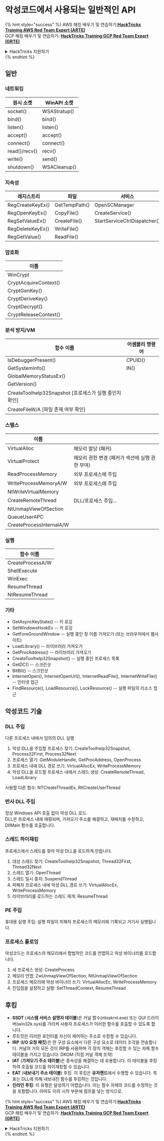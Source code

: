 # 악성코드에서 사용되는 일반적인 API

{% hint style="success" %}
AWS 해킹 배우기 및 연습하기:<img src="/.gitbook/assets/arte.png" alt="" data-size="line">[**HackTricks Training AWS Red Team Expert (ARTE)**](https://training.hacktricks.xyz/courses/arte)<img src="/.gitbook/assets/arte.png" alt="" data-size="line">\
GCP 해킹 배우기 및 연습하기: <img src="/.gitbook/assets/grte.png" alt="" data-size="line">[**HackTricks Training GCP Red Team Expert (GRTE)**<img src="/.gitbook/assets/grte.png" alt="" data-size="line">](https://training.hacktricks.xyz/courses/grte)

<details>

<summary>HackTricks 지원하기</summary>

* [**구독 계획**](https://github.com/sponsors/carlospolop) 확인하기!
* **💬 [**Discord 그룹**](https://discord.gg/hRep4RUj7f) 또는 [**텔레그램 그룹**](https://t.me/peass)에 참여하거나 **Twitter** 🐦 [**@hacktricks\_live**](https://twitter.com/hacktricks\_live)**를 팔로우하세요.**
* **[**HackTricks**](https://github.com/carlospolop/hacktricks) 및 [**HackTricks Cloud**](https://github.com/carlospolop/hacktricks-cloud) 깃허브 리포지토리에 PR을 제출하여 해킹 팁을 공유하세요.**

</details>
{% endhint %}

## 일반

### 네트워킹

| 원시 소켓   | WinAPI 소켓 |
| ------------- | -------------- |
| socket()      | WSAStratup()   |
| bind()        | bind()         |
| listen()      | listen()       |
| accept()      | accept()       |
| connect()     | connect()      |
| read()/recv() | recv()         |
| write()       | send()         |
| shutdown()    | WSACleanup()   |

### 지속성

| 레지스트리         | 파일          | 서비스                      |
| ---------------- | ------------- | ---------------------------- |
| RegCreateKeyEx() | GetTempPath() | OpenSCManager                |
| RegOpenKeyEx()   | CopyFile()    | CreateService()              |
| RegSetValueEx()  | CreateFile()  | StartServiceCtrlDispatcher() |
| RegDeleteKeyEx() | WriteFile()   |                              |
| RegGetValue()    | ReadFile()    |                              |

### 암호화

| 이름                  |
| --------------------- |
| WinCrypt              |
| CryptAcquireContext() |
| CryptGenKey()         |
| CryptDeriveKey()      |
| CryptDecrypt()        |
| CryptReleaseContext() |

### 분석 방지/VM

| 함수 이름                                             | 어셈블리 명령어 |
| --------------------------------------------------------- | --------------------- |
| IsDebuggerPresent()                                       | CPUID()               |
| GetSystemInfo()                                           | IN()                  |
| GlobalMemoryStatusEx()                                    |                       |
| GetVersion()                                              |                       |
| CreateToolhelp32Snapshot \[프로세스가 실행 중인지 확인] |                       |
| CreateFileW/A \[파일 존재 여부 확인]                    |                       |

### 스텔스

| 이름                     |                                                                            |
| ------------------------ | -------------------------------------------------------------------------- |
| VirtualAlloc             | 메모리 할당 (패커)                                                     |
| VirtualProtect           | 메모리 권한 변경 (패커가 섹션에 실행 권한 부여) |
| ReadProcessMemory        | 외부 프로세스에 주입                                          |
| WriteProcessMemoryA/W    | 외부 프로세스에 주입                                          |
| NtWriteVirtualMemory     |                                                                            |
| CreateRemoteThread       | DLL/프로세스 주입...                                                   |
| NtUnmapViewOfSection     |                                                                            |
| QueueUserAPC             |                                                                            |
| CreateProcessInternalA/W |                                                                            |

### 실행

| 함수 이름    |
| ---------------- |
| CreateProcessA/W |
| ShellExecute     |
| WinExec          |
| ResumeThread     |
| NtResumeThread   |

### 기타

* GetAsyncKeyState() -- 키 로깅
* SetWindowsHookEx -- 키 로깅
* GetForeGroundWindow -- 실행 중인 창 이름 가져오기 (또는 브라우저에서 웹사이트)
* LoadLibrary() -- 라이브러리 가져오기
* GetProcAddress() -- 라이브러리 가져오기
* CreateToolhelp32Snapshot() -- 실행 중인 프로세스 목록
* GetDC() -- 스크린샷
* BitBlt() -- 스크린샷
* InternetOpen(), InternetOpenUrl(), InternetReadFile(), InternetWriteFile() -- 인터넷 접근
* FindResource(), LoadResource(), LockResource() -- 실행 파일의 리소스 접근

## 악성코드 기술

### DLL 주입

다른 프로세스 내에서 임의의 DLL 실행

1. 악성 DLL을 주입할 프로세스 찾기: CreateToolhelp32Snapshot, Process32First, Process32Next
2. 프로세스 열기: GetModuleHandle, GetProcAddress, OpenProcess
3. 프로세스 내에 DLL 경로 쓰기: VirtualAllocEx, WriteProcessMemory
4. 악성 DLL을 로드할 프로세스 내에서 스레드 생성: CreateRemoteThread, LoadLibrary

사용할 다른 함수: NTCreateThreadEx, RtlCreateUserThread

### 반사 DLL 주입

정상 Windows API 호출 없이 악성 DLL 로드.\
DLL은 프로세스 내에 매핑되며, 가져오기 주소를 해결하고, 재배치를 수정하고, DllMain 함수를 호출합니다.

### 스레드 하이재킹

프로세스에서 스레드를 찾아 악성 DLL을 로드하게 만듭니다.

1. 대상 스레드 찾기: CreateToolhelp32Snapshot, Thread32First, Thread32Next
2. 스레드 열기: OpenThread
3. 스레드 일시 중지: SuspendThread
4. 피해자 프로세스 내에 악성 DLL 경로 쓰기: VirtualAllocEx, WriteProcessMemory
5. 라이브러리를 로드하는 스레드 재개: ResumeThread

### PE 주입

휴대용 실행 주입: 실행 파일이 피해자 프로세스의 메모리에 기록되고 거기서 실행됩니다.

### 프로세스 홀로잉

악성코드는 프로세스의 메모리에서 합법적인 코드를 언맵하고 악성 바이너리를 로드합니다.

1. 새 프로세스 생성: CreateProcess
2. 메모리 언맵: ZwUnmapViewOfSection, NtUnmapViewOfSection
3. 프로세스 메모리에 악성 바이너리 쓰기: VirtualAllocEc, WriteProcessMemory
4. 진입점을 설정하고 실행: SetThreadContext, ResumeThread

## 후킹

* **SSDT** (**시스템 서비스 설명자 테이블**)은 커널 함수(ntoskrnl.exe) 또는 GUI 드라이버(win32k.sys)를 가리켜 사용자 프로세스가 이러한 함수를 호출할 수 있도록 합니다.
* 루트킷은 이러한 포인터를 자신이 제어하는 주소로 수정할 수 있습니다.
* **IRP** (**I/O 요청 패킷**)은 한 구성 요소에서 다른 구성 요소로 데이터 조각을 전송합니다. 커널의 거의 모든 것이 IRP를 사용하며 각 장치 객체는 후킹할 수 있는 자체 함수 테이블을 가지고 있습니다: DKOM (직접 커널 객체 조작)
* **IAT** (**가져오기 주소 테이블**)은 종속성을 해결하는 데 유용합니다. 이 테이블을 후킹하여 호출될 코드를 하이재킹할 수 있습니다.
* **EAT** (**내보내기 주소 테이블**) 후킹. 이 후킹은 **유저랜드**에서 수행할 수 있습니다. 목표는 DLL에 의해 내보내진 함수를 후킹하는 것입니다.
* **인라인 후킹**: 이 유형은 달성하기 어렵습니다. 이는 함수 자체의 코드를 수정하는 것을 포함합니다. 아마도 이의 시작 부분에 점프를 넣는 방식으로. 

{% hint style="success" %}
AWS 해킹 배우기 및 연습하기:<img src="/.gitbook/assets/arte.png" alt="" data-size="line">[**HackTricks Training AWS Red Team Expert (ARTE)**](https://training.hacktricks.xyz/courses/arte)<img src="/.gitbook/assets/arte.png" alt="" data-size="line">\
GCP 해킹 배우기 및 연습하기: <img src="/.gitbook/assets/grte.png" alt="" data-size="line">[**HackTricks Training GCP Red Team Expert (GRTE)**<img src="/.gitbook/assets/grte.png" alt="" data-size="line">](https://training.hacktricks.xyz/courses/grte)

<details>

<summary>HackTricks 지원하기</summary>

* [**구독 계획**](https://github.com/sponsors/carlospolop) 확인하기!
* **💬 [**Discord 그룹**](https://discord.gg/hRep4RUj7f) 또는 [**텔레그램 그룹**](https://t.me/peass)에 참여하거나 **Twitter** 🐦 [**@hacktricks\_live**](https://twitter.com/hacktricks\_live)**를 팔로우하세요.**
* **[**HackTricks**](https://github.com/carlospolop/hacktricks) 및 [**HackTricks Cloud**](https://github.com/carlospolop/hacktricks-cloud) 깃허브 리포지토리에 PR을 제출하여 해킹 팁을 공유하세요.**

</details>
{% endhint %}

